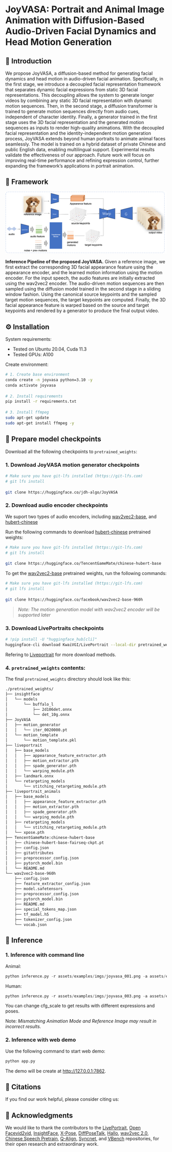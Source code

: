 # JoyVASA: Portrait and Animal Image Animation with Diffusion-Based Audio-Driven Facial Dynamics and Head Motion Generation

## 📖 Introduction

We propose JoyVASA, a diffusion-based method for generating facial dynamics and head motion in audio-driven facial animation. Specifically, in the first stage, we introduce a decoupled facial representation framework that separates dynamic facial expressions from static 3D facial representations. This decoupling allows the system to generate longer videos by combining any static 3D facial representation with dynamic motion sequences. Then, in the second stage, a diffusion transformer is trained to generate motion sequences directly from audio cues, independent of character identity. Finally, a generator trained in the first stage uses the 3D facial representation and the generated motion sequences as inputs to render high-quality animations. With the decoupled facial representation and the identity-independent motion generation process, JoyVASA extends beyond human portraits to animate animal faces seamlessly. The model is trained on a hybrid dataset of private Chinese and public English data, enabling multilingual support. Experimental results validate the effectiveness of our approach. Future work will focus on improving real-time performance and refining expression control, further expanding the framework’s applications in portrait animation.

## 🧳 Framework

![Inference Pipeline](assets/imgs/pipeline_inference.png)

**Inference Pipeline of the proposed JoyVASA.** Given a reference image, we first extract the corresponding 3D facial appearance feature using the appearance encoder, and the learned motion information using the motion encoder. For the input speech, the audio features are initially extracted using the wav2vec2 encoder. The audio-driven motion sequences are then sampled using the diffusion model trained in the second stage in a sliding window fashion. Using the canonical source keypoints and the sampled target motion sequences, the target keypoints are computed. Finally, the 3D facial appearance feature is warped based on the source and target keypoints and rendered by a generator to produce the final output video.

## ⚙️ Installation

System requirements:

- Tested on Ubuntu 20.04, Cuda 11.3
- Tested GPUs: A100

Create environment:

```bash
# 1. Create base environment
conda create -n joyvasa python=3.10 -y
conda activate joyvasa 

# 2. Install requirements
pip install -r requirements.txt

# 3. Install ffmpeg
sudo apt-get update  
sudo apt-get install ffmpeg -y
```

## 🎒 Prepare model checkpoints

Download all the following checkpoints to `pretrained_weights`:

### 1. Download JoyVASA motion generator checkpoints


```bash
# Make sure you have git-lfs installed (https://git-lfs.com)
# git lfs install

git clone https://huggingface.co/jdh-algo/JoyVASA
```

### 2. Download audio encoder checkpoints

We suport two types of audio encoders, including [wav2vec2-base](https://huggingface.co/facebook/wav2vec2-base-960h), and [hubert-chinese](https://huggingface.co/TencentGameMate/chinese-hubert-base)

Run the following commands to download [hubert-chinese](https://huggingface.co/TencentGameMate/chinese-hubert-base) pretrained weights:

```bash
# Make sure you have git-lfs installed (https://git-lfs.com)
# git lfs install

git clone https://huggingface.co/TencentGameMate/chinese-hubert-base
```

To get the [wav2vec2-base](https://huggingface.co/facebook/wav2vec2-base-960h) pretrained weights, run the following commands:

```bash
# Make sure you have git-lfs installed (https://git-lfs.com)
# git lfs install

git clone https://huggingface.co/facebook/wav2vec2-base-960h
```

> *Note: The motion generation model with wav2vec2 encoder will be supported later*


### 3. Download LivePortraits checkpoints

```bash
# !pip install -U "huggingface_hub[cli]"
huggingface-cli download KwaiVGI/LivePortrait --local-dir pretrained_weights --exclude "*.git*" "README.md" "docs"
```

Refering to [Liveportrait](https://github.com/KwaiVGI/LivePortrait/tree/main) for more download methods.

### 4. `pretrained_weights` contents: 

The final `pretrained_weights` directory should look like this:

```text
./pretrained_weights/
├── insightface                                                                                                                                                 
│   └── models                                                                                                                                                  
│       └── buffalo_l                                                                                                                                           
│           ├── 2d106det.onnx                                                                                                                                   
│           └── det_10g.onnx   
├── JoyVASA
│   ├── motion_generator
│   │   └── iter_0020000.pt
│   └── motion_template
│       └── motion_template.pkl
├── liveportrait
│   ├── base_models
│   │   ├── appearance_feature_extractor.pth
│   │   ├── motion_extractor.pth
│   │   ├── spade_generator.pth
│   │   └── warping_module.pth
│   ├── landmark.onnx
│   └── retargeting_models
│       └── stitching_retargeting_module.pth
├── liveportrait_animals
│   ├── base_models
│   │   ├── appearance_feature_extractor.pth
│   │   ├── motion_extractor.pth
│   │   ├── spade_generator.pth
│   │   └── warping_module.pth
│   ├── retargeting_models
│   │   └── stitching_retargeting_module.pth
│   └── xpose.pth
├── TencentGameMate:chinese-hubert-base
│   ├── chinese-hubert-base-fairseq-ckpt.pt
│   ├── config.json
│   ├── gitattributes
│   ├── preprocessor_config.json
│   ├── pytorch_model.bin
│   └── README.md
└── wav2vec2-base-960h               
    ├── config.json                  
    ├── feature_extractor_config.json
    ├── model.safetensors
    ├── preprocessor_config.json
    ├── pytorch_model.bin
    ├── README.md
    ├── special_tokens_map.json
    ├── tf_model.h5
    ├── tokenizer_config.json
    └── vocab.json
```

## 🚀 Inference

### 1. Inference with command line

Animal:

```python
python inference.py -r assets/examples/imgs/joyvasa_001.png -a assets/examples/audios/joyvasa_001.wav --animation_mode animal --cfg_scale 2.0
```

Human:

```python
python inference.py -r assets/examples/imgs/joyvasa_003.png -a assets/examples/audios/joyvasa_003.wav --animation_mode human --cfg_scale 2.0
```

You can change cfg_scale to get results with different expressions and poses.

Note: *Mismatching Animation Mode and Reference Image may result in incorrect results.*


### 2. Inference with web demo
Use the following command to start web demo:

```python
python app.py
```
The demo will be create at http://127.0.0.1:7862.


## 📝 Citations
If you find our work helpful, please consider citing us:


## 🤝 Acknowledgments
We would like to thank the contributors to the [LivePortrait](https://github.com/KwaiVGI/LivePortrait), [Open Facevid2vid](https://github.com/zhanglonghao1992/One-Shot_Free-View_Neural_Talking_Head_Synthesis), [InsightFace](https://github.com/deepinsight/insightface), [X-Pose](https://github.com/IDEA-Research/X-Pose), [DiffPoseTalk](https://github.com/DiffPoseTalk/DiffPoseTalk), [Hallo](https://github.com/fudan-generative-vision/hallo), [wav2vec 2.0](https://github.com/facebookresearch/fairseq/tree/main/examples/wav2vec), [Chinese Speech Pretrain](https://github.com/TencentGameMate/chinese_speech_pretrain), [Q-Align](https://github.com/Q-Future/Q-Align), [Syncnet](https://github.com/joonson/syncnet_python), and [VBench](https://github.com/Vchitect/VBench) repositories, for their open research and extraordinary work.